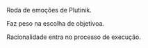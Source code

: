 Roda de emoções de Plutinik.

Faz peso na escolha de objetivoa.

Racionalidade entra no processo de execução.